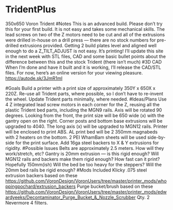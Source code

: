 # TridentPlus
 350x650 Voron Trident
#Notes
This is an advanced build. Please don’t try this for your first build. It is not easy and takes some mechanical skills. The lead screws on two of the Z motors need to be cut and all of the extrusions were drilled in-house on a drill press — there are no stock numbers for pre-drilled extrusions provided.
Getting 2 build plates level and aligned well enough to do a Z_TILT_ADJUST is not easy.
It’s printing!
I’ll update this site in the next week with STL files, CAD and some basic bullet points about the difference between this and the stock Trident (there isn’t much)
#3D CAD
When I’m done and have it built and it is working, I’ll release the CAD/STL files. For now, here’s an online version for your viewing pleasure. https://autode.sk/3JmR1mI

#Goals
Build a printer with a print size of approximately 350Y x 650X x 220Z.
Re-use all Trident parts, where possible, so I don’t have to re-invent the wheel.
Update Trident parts minimally, where needed.
#Ideas/Plans
Use 4 Z integrated lead screw motors in each corner for the Z, reusing all the plastic Trident bed parts, including the MGN9 rails.
Axis will be rotated 90 degrees. Looking from the front, the print size will be 650 wide (x) with the gantry open on the right.
Corner posts and bottom base extrusions will be upgraded to 4040.
The long axis (x) will be upgraded to MGN12 rails.
Printer will be enclosed to print ABS.
AL print bed will be 2 350mm magnabeds with 2 heaters on the bottom. 2 PEI WhamBam sheets will be used side-by-side for the print surface.
Add 16ga steel backers to X & Y extrusions for rigidity.
#Possible Issues
Belts are approximately 2.5 meters. How will they work/stretch, etc?
Gantry is 20mm extrusion — is this rigid enough? Will MGN12 rails and backers make them rigid enough?
How fast can it print? Hopefully 150mm(ish)
Will the bed be too heavy for the steppers?
Will the 20mm bed rails be rigid enough?
#Mods Included
Klicky
.075 steel extrusion backers based on these https://github.com/VoronDesign/VoronUsers/tree/master/printer_mods/whoppingpochard/extrusion_backers
Purge bucket/brush based on these https://github.com/VoronDesign/VoronUsers/tree/master/printer_mods/edwardyeeks/Decontaminator_Purge_Bucket_&_Nozzle_Scrubber
Qty. 2 Nevermore 4 filters.
